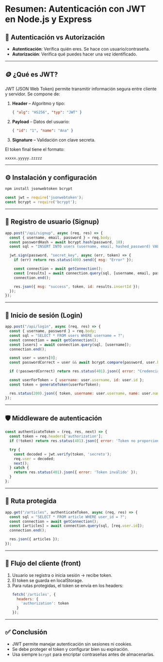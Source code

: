 
# Resumen: Autenticación con JWT en Node.js y Express

## 🔐 Autenticación vs Autorización

- **Autenticación**: Verifica quién eres. Se hace con usuario/contraseña.
- **Autorización**: Verifica qué puedes hacer una vez identificado.

---

## 🪙 ¿Qué es JWT?

JWT (JSON Web Token) permite transmitir información segura entre cliente y servidor. Se compone de:

1. **Header** – Algoritmo y tipo:
   ```json
   { "alg": "HS256", "typ": "JWT" }
   ```

2. **Payload** – Datos del usuario:
   ```json
   { "id": "1", "name": "Ana" }
   ```

3. **Signature** – Validación con clave secreta.

El token final tiene el formato:
```
xxxxx.yyyyy.zzzzz
```

---

## ⚙️ Instalación y configuración

```bash
npm install jsonwebtoken bcrypt
```

```js
const jwt = require('jsonwebtoken');
const bcrypt = require('bcrypt');
```

---

## 🧪 Registro de usuario (Signup)

```js
app.post("/api/signup", async (req, res) => {
  const { username, email, password } = req.body;
  const passwordHash = await bcrypt.hash(password, 10);
  const sql = "INSERT INTO users (username, email, hashed_password) VALUES (?, ?, ?)";

  jwt.sign(password, "secret_key", async (err, token) => {
    if (err) return res.status(400).send({ msg: "Error" });

    const connection = await getConnection();
    const [results] = await connection.query(sql, [username, email, passwordHash]);
    connection.end();

    res.json({ msg: "success", token, id: results.insertId });
  });
});
```

---

## 🔑 Inicio de sesión (Login)

```js
app.post("/api/login", async (req, res) => {
  const { username, password } = req.body;
  const sql = "SELECT * FROM users WHERE username = ?";
  const connection = await getConnection();
  const [users] = await connection.query(sql, [username]);
  connection.end();

  const user = users[0];
  const passwordCorrect = user && await bcrypt.compare(password, user.hashed_password);

  if (!passwordCorrect) return res.status(401).json({ error: "Credenciales inválidas" });

  const userForToken = { username: user.username, id: user.id };
  const token = generateToken(userForToken);

  res.status(200).json({ token, username: user.username, name: user.name });
});
```

---

## 🛡️ Middleware de autenticación

```js
const authenticateToken = (req, res, next) => {
  const token = req.headers['authorization'];
  if (!token) return res.status(401).json({ error: 'Token no proporcionado' });

  try {
    const decoded = jwt.verify(token, 'secreto');
    req.user = decoded;
    next();
  } catch {
    return res.status(401).json({ error: 'Token inválido' });
  }
};
```

---

## 🔐 Ruta protegida

```js
app.get("/articles", authenticateToken, async (req, res) => {
  const sql = "SELECT * FROM article WHERE user_id = ?";
  const connection = await getConnection();
  const [articles] = await connection.query(sql, [req.user.id]);
  connection.end();

  res.json({ articles });
});
```

---

## 🧭 Flujo del cliente (front)

1. Usuario se registra o inicia sesión → recibe token.
2. El token se guarda en localStorage.
3. Para rutas protegidas, el token se envía en los headers:
   ```js
   fetch('/articles', {
     headers: {
       'authorization': token
     }
   });
   ```

---

## ✅ Conclusión

- JWT permite manejar autenticación sin sesiones ni cookies.
- Se debe proteger el token y configurar bien su expiración.
- Usa siempre `bcrypt` para encriptar contraseñas antes de almacenarlas.

